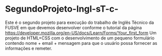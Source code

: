 # SegundoProjeto-Ingl-sT-c-
Este é o segundo projeto para execução do trabalho de Inglês Técnico da FUSVE em que devemos desenvolver conforme o tutorial da página https://developer.mozilla.org/en-US/docs/Learn/Forms/Your_first_form
Um projeto de HTML+CSS com o desenvolvimento de um pequeno formulário contendo nome + email + mensagem para que o usuário possa fornecer as informações e remeter.
